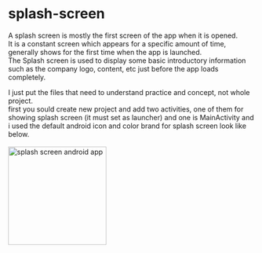 # splash-screen
A splash screen is mostly the first screen of the app when it is opened.  
It is a constant screen which appears for a specific amount of time, generally shows for the first time when the app is launched.   
The Splash screen is used to display some basic introductory information such as the company logo, content, etc just before the app loads completely.

I just put the files that need to understand practice and concept, not whole project.   
first you sould create new project and add two activities, one of them for showing splash screen (it must set as launcher) and one is MainActivity and i used the default android icon and color brand for splash screen look like below.<br>   
<img src="https://user-images.githubusercontent.com/61208323/191293704-45c99a44-729b-44d1-91db-2b47c6d06c73.gif" alt="splash screen android app" style="width:200px;"/>
